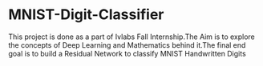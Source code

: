 # MNIST-Digit-Classifier

This project is done as a part of Ivlabs Fall Internship.The Aim is to explore the concepts of Deep Learning and Mathematics behind it.The final end goal is to build a Residual Network to classify MNIST Handwritten Digits
